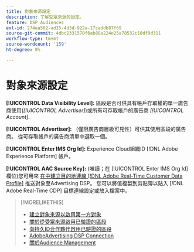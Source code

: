```yaml
---
title: 對象來源設定
description: 了解受眾來源的設定。
feature: DSP Audiences
exl-id: 274ea502-ad15-4d3d-922a-17caddb87f69
source-git-commit: 4dbc2331570f6ab88a224e25a78532c10df9d311
workflow-type: tm+mt
source-wordcount: '159'
ht-degree: 0%

---
```


# 對象來源設定

**[!UICONTROL Data Visibility Level]:** 區段是否可供具有帳戶存取權的單一廣告商使用(*[!UICONTROL Advertiser]*)或所有可存取帳戶的廣告商 *[!UICONTROL Account]*.

**[!UICONTROL Advertiser]:** （僅限廣告商層級可見性）可供其使用區段的廣告商。 從可存取帳戶的廣告商清單中選取一個。

**[!UICONTROL Enter IMS Org Id]:** Experience Cloud組織ID [!DNL Adobe Experience Platform] 帳戶。

**[!UICONTROL AAC Source Key]:** (唯讀；在 [!UICONTROL Enter IMS Org Id] 欄位)您可用來 [在中建立目的地連線 [!DNL Adobe Real-Time Customer Data Profile]](https://experienceleague.adobe.com/docs/experience-platform/destinations/catalog/advertising/adobe-advertising-cloud-connection.html) 推送對象至Advertising DSP。 您可以將值複製到剪貼簿以貼入 [!DNL Adobe Real-Time CDP] 目標連線設定或放入檔案中。

>[!MORELIKETHIS]
>
>* [建立對象來源以啟用第一方對象](source-create.md)
>* [關於從受眾來源啟用已驗證的區段](source-about.md)
>* [向持久ID合作夥伴啟用已驗證的區段](source-durable-id.md)
>* [AdobeAdvertising DSP Connection](https://experienceleague.adobe.com/docs/experience-platform/destinations/catalog/advertising/adobe-advertising-cloud-connection.html)
>* [關於Audience Management](/help/dsp/audiences/audience-about.md)

